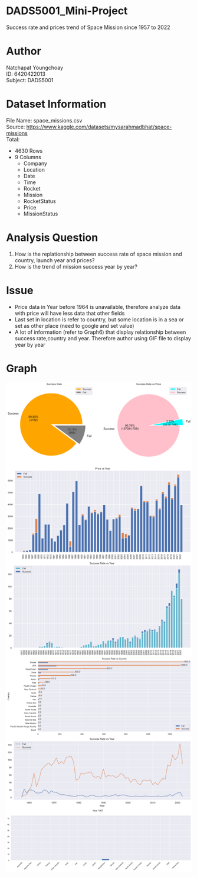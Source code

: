 # DADS5001_Mini-Project
Success rate and prices trend of Space Mission since 1957 to 2022

# Author
Natchapat Youngchoay <br/>
ID: 6420422013 <br/>
Subject: DADS5001 <br/>

# Dataset Information
File Name: space_missions.csv <br/>
Source: https://www.kaggle.com/datasets/mysarahmadbhat/space-missions <br/>
Total:
- 4630 Rows
- 9 Columns
   - Company
   - Location 
   - Date 
   - Time
   - Rocket
   - Mission
   - RocketStatus
   - Price 
   - MissionStatus 

# Analysis Question
1. How is the replationship between success rate of space mission and country, launch year and prices?
2. How is the trend of mission success year by year?

# Issue
- Price data in Year before 1964 is unavailable, therefore analyze data with price will have less data that other fields
- Last set in location is refer to country, but some location is in a sea or set as other place (need to google and set value)
- A lot of information (refer to Graph6) that display relationship between success rate,country and year. Therefore author using GIF file to display year by year

# Graph
<img src="images/graph1.png"
     style="float: left; margin-right: 10px;" />
</br>
<img src="images/graph2.png"
     style="float: left; margin-right: 10px;" />
</br>
<img src="images/graph3.png"
     style="float: left; margin-right: 10px;" />
</br>
<img src="images/graph4.png"
     alt="Markdown Monster icon"
     style="float: left; margin-right: 10px;" />
</br>
<img src="images/graph5.png"
     style="float: left; margin-right: 10px;" />
</br>
<img src="images/graph6.gif"
     style="float: left; margin-right: 10px;" />

